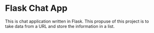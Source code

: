 # Flask Chat App

This is chat application written in Flask. This propuse of this project is to take data from a URL and store the information in a list. 